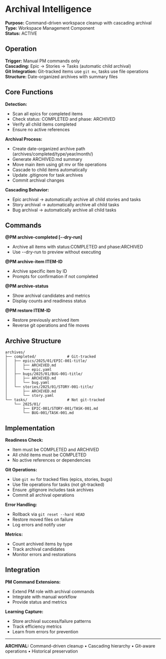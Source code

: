 # Archival Intelligence

**Purpose:** Command-driven workspace cleanup with cascading archival  
**Type:** Workspace Management Component  
**Status:** ACTIVE

## Operation

**Trigger:** Manual PM commands only  
**Cascading:** Epic → Stories → Tasks (automatic child archival)  
**Git Integration:** Git-tracked items use `git mv`, tasks use file operations  
**Structure:** Date-organized archives with summary files  

## Core Functions

**Detection:**
- Scan all epics for completed items
- Check status: COMPLETED and phase: ARCHIVED
- Verify all child items completed
- Ensure no active references

**Archival Process:**
- Create date-organized archive path (archives/completed/type/year/month/)
- Generate ARCHIVED.md summary
- Move main item using git mv or file operations
- Cascade to child items automatically
- Update .gitignore for task archives
- Commit archival changes

**Cascading Behavior:**
- Epic archival → automatically archive all child stories and tasks
- Story archival → automatically archive all child tasks
- Bug archival → automatically archive all child tasks

## Commands

**@PM archive-completed [--dry-run]**
- Archive all items with status:COMPLETED and phase:ARCHIVED
- Use --dry-run to preview without executing

**@PM archive-item ITEM-ID**
- Archive specific item by ID
- Prompts for confirmation if not completed

**@PM archive-status**
- Show archival candidates and metrics
- Display counts and readiness status

**@PM restore ITEM-ID**
- Restore previously archived item
- Reverse git operations and file moves

## Archive Structure

```
archives/
├── completed/              # Git-tracked
│   ├── epics/2025/01/EPIC-001-title/
│   │   ├── ARCHIVED.md
│   │   └── epic.yaml
│   ├── bugs/2025/01/BUG-001-title/
│   │   ├── ARCHIVED.md
│   │   └── bug.yaml
│   └── stories/2025/01/STORY-001-title/
│       ├── ARCHIVED.md
│       └── story.yaml
└── tasks/                  # Not git-tracked
    └── 2025/01/
        ├── EPIC-001/STORY-001/TASK-001.md
        └── BUG-001/TASK-001.md
```

## Implementation

**Readiness Check:**
- Item must be COMPLETED and ARCHIVED
- All child items must be COMPLETED
- No active references or dependencies

**Git Operations:**
- Use `git mv` for tracked files (epics, stories, bugs)
- Use file operations for tasks (not git-tracked)
- Ensure .gitignore includes task archives
- Commit all archival operations

**Error Handling:**
- Rollback via `git reset --hard HEAD`
- Restore moved files on failure
- Log errors and notify user

**Metrics:**
- Count archived items by type
- Track archival candidates
- Monitor errors and restorations

## Integration

**PM Command Extensions:**
- Extend PM role with archival commands
- Integrate with manual workflow
- Provide status and metrics

**Learning Capture:**
- Store archival success/failure patterns
- Track efficiency metrics
- Learn from errors for prevention

---
**ARCHIVAL:** Command-driven cleanup • Cascading hierarchy • Git-aware operations • Historical preservation